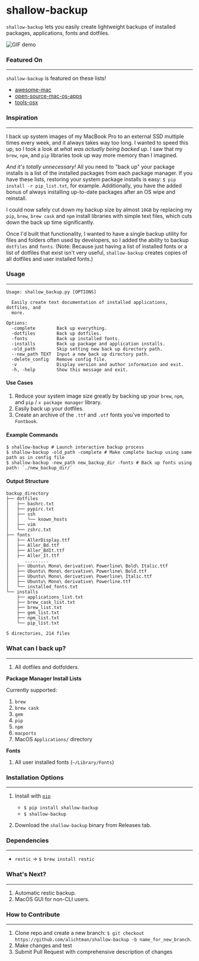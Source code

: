 # shallow-backup

`shallow-backup` lets you easily create lightweight backups of installed packages, applications, fonts and dotfiles.

![GIF demo](img/demo_faster.gif)

### Featured On
---

`shallow-backup` is featured on these lists!

* [awesome-mac](https://github.com/jaywcjlove/awesome-mac)
* [open-source-mac-os-apps](https://github.com/serhii-londar/open-source-mac-os-apps)
* [tools-osx](https://github.com/morgant/tools-osx)

### Inspiration
---

I back up system images of my MacBook Pro to an external SSD multiple times every week, and it always takes way too long. I wanted to speed this up, so I took a look at *what was actually being backed up*. I saw that my `brew`, `npm`, and `pip` libraries took up way more memory than I imagined.

*And it's totally unnecessary!* All you need to "back up" your package installs is a list of the installed packages from each package manager. If you have these lists, restoring your system package installs is easy: `$ pip install -r pip_list.txt`, for example. Additionally, you have the added bonus of always installing up-to-date packages after an OS wipe and reinstall.

I could now safely cut down my backup size by almost `10GB` by replacing my `pip`, `brew`, `brew cask` and `npm` install libraries with simple text files, which cuts down the back up time significantly.

Once I'd built that functionality, I wanted to have a single backup utility for files and folders often used by developers, so I added the ability to backup `dotfiles` and `fonts`. (Note: Because just having a list of installed fonts or a list of dotfiles that exist isn't very useful, `shallow-backup` creates copies of all dotfiles and user installed fonts.)

### Usage
---

```
Usage: shallow_backup.py [OPTIONS]

  Easily create text documentation of installed applications, dotfiles, and
  more.

Options:
  -complete        Back up everything.
  -dotfiles        Back up dotfiles.
  -fonts           Back up installed fonts.
  -installs        Back up package and application installs.
  -old_path        Skip setting new back up directory path.
  --new_path TEXT  Input a new back up directory path.
  -delete_config   Remove config file.
  -v               Display version and author information and exit.
  -h, -help        Show this message and exit.
```

#### Use Cases

1. Reduce your system image size greatly by backing up your `brew`, `npm`, and `pip` / `x package manager` library.
2. Easily back up your dotfiles.
3. Create an archive of the `.ttf` and `.otf` fonts you've imported to `Fontbook`.

#### Example Commands

```shell
$ shallow-backup # Launch interactive backup process
$ shallow-backup -old_path -complete # Make complete backup using same path as in config file
$ shallow-backup -new_path new_backup_dir -fonts # Back up fonts using path: `./new_backup_dir/`
```

#### Output Structure

```shell
backup_directory
├── dotfiles
│   ├── bashrc.txt
│   ├── pypirc.txt
│   ├── ssh
│   │   └── known_hosts
│   ├── vim
│   └── zshrc.txt
├── fonts
│   ├── AllerDisplay.ttf
│   ├── Aller_Bd.ttf
│   ├── Aller_BdIt.ttf
│   ├── Aller_It.ttf
│      .........
│   ├── Ubuntu\ Mono\ derivative\ Powerline\ Bold\ Italic.ttf
│   ├── Ubuntu\ Mono\ derivative\ Powerline\ Bold.ttf
│   ├── Ubuntu\ Mono\ derivative\ Powerline\ Italic.ttf
│   ├── Ubuntu\ Mono\ derivative\ Powerline.ttf
│   └── installed_fonts.txt
└── installs
    ├── applications_list.txt
    ├── brew_cask_list.txt
    ├── brew_list.txt
    ├── gem_list.txt
    ├── npm_list.txt
    └── pip_list.txt

5 directories, 214 files
```

### What can I back up?
---

1. All dotfiles and dotfolders.

**Package Manager Install Lists**

Currently supported:

1. `brew`
1. `brew cask`
1. `gem`
1. `pip`
1. `npm`
1. `macports`
1. MacOS `Applications/` directory

**Fonts**

1. All user installed fonts (`~/Library/Fonts`)

### Installation Options
---

1. Install with [`pip`](https://pypi.org/project/shallow-backup/)
    + `$ pip install shallow-backup`
    + `$ shallow-backup`

2. Download the `shallow-backup` binary from Releases tab.

### Dependencies
---

+ `restic` -> `$ brew install restic`


### What's Next?
---

1. Automatic restic backup.
2. MacOS GUI for non-CLI users.

### How to Contribute
---

1. Clone repo and create a new branch: `$ git checkout https://github.com/alichtman/shallow-backup -b name_for_new_branch`.
2. Make changes and test
3. Submit Pull Request with comprehensive description of changes
